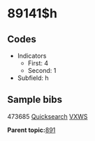 # 89141$h

## Codes

-   Indicators
    -   First: 4
    -   Second: 1
-   Subfield: h

## Sample bibs

473685 [Quicksearch](https://search.library.yale.edu/catalog/473685) [VXWS](http://prodorbis.library.yale.edu:7014/vxws/GetHoldingsService?bibId=473685)

**Parent topic:**[891](../../tags/891/891.md)

